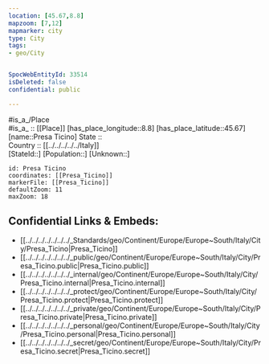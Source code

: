 ```yaml
---
location: [45.67,8.8] 
mapzoom: [7,12] 
mapmarker: city 
type: City
tags:
- geo/City


SpocWebEntityId: 33514
isDeleted: false
confidential: public

---
```

#is_a_/Place  
#is_a_ :: [[Place]] 
[has_place_longitude::8.8] 
[has_place_latitude::45.67] 
[name::Presa Ticino] 
State ::  
Country :: [[../../../../../Italy]]  
[StateId::] 
[Population::] 
[Unknown::] 


```leaflet
id: Presa Ticino
coordinates: [[Presa_Ticino]] 
markerFile: [[Presa_Ticino]] 
defaultZoom: 11 
maxZoom: 18
```


## Confidential Links & Embeds: 
- [[../../../../../../../_Standards/geo/Continent/Europe/Europe~South/Italy/City/Presa_Ticino|Presa_Ticino]] 
- [[../../../../../../../_public/geo/Continent/Europe/Europe~South/Italy/City/Presa_Ticino.public|Presa_Ticino.public]] 
- [[../../../../../../../_internal/geo/Continent/Europe/Europe~South/Italy/City/Presa_Ticino.internal|Presa_Ticino.internal]] 
- [[../../../../../../../_protect/geo/Continent/Europe/Europe~South/Italy/City/Presa_Ticino.protect|Presa_Ticino.protect]] 
- [[../../../../../../../_private/geo/Continent/Europe/Europe~South/Italy/City/Presa_Ticino.private|Presa_Ticino.private]] 
- [[../../../../../../../_personal/geo/Continent/Europe/Europe~South/Italy/City/Presa_Ticino.personal|Presa_Ticino.personal]] 
- [[../../../../../../../_secret/geo/Continent/Europe/Europe~South/Italy/City/Presa_Ticino.secret|Presa_Ticino.secret]] 
